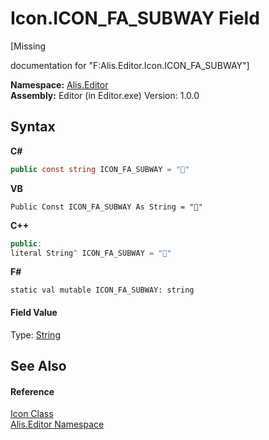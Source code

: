 # Icon.ICON_FA_SUBWAY Field
 

\[Missing <summary> documentation for "F:Alis.Editor.Icon.ICON_FA_SUBWAY"\]

**Namespace:**&nbsp;<a href="b150ade4-39de-a232-5f06-d3cdc1b2c538">Alis.Editor</a><br />**Assembly:**&nbsp;Editor (in Editor.exe) Version: 1.0.0

## Syntax

**C#**<br />
``` C#
public const string ICON_FA_SUBWAY = ""
```

**VB**<br />
``` VB
Public Const ICON_FA_SUBWAY As String = ""
```

**C++**<br />
``` C++
public:
literal String^ ICON_FA_SUBWAY = ""
```

**F#**<br />
``` F#
static val mutable ICON_FA_SUBWAY: string
```


#### Field Value
Type: <a href="https://docs.microsoft.com/dotnet/api/system.string" target="_blank">String</a>

## See Also


#### Reference
<a href="cc0f883c-67f8-f772-c6d7-a60b129f22a7">Icon Class</a><br /><a href="b150ade4-39de-a232-5f06-d3cdc1b2c538">Alis.Editor Namespace</a><br />